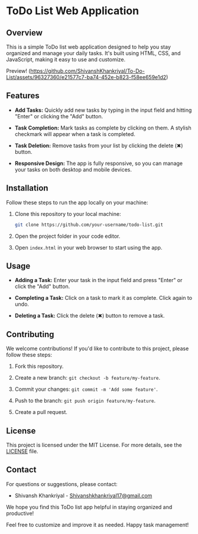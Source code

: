 # ToDo List Web Application

## Overview

This is a simple ToDo list web application designed to help you stay organized and manage your daily tasks. It's built using HTML, CSS, and JavaScript, making it easy to use and customize.

Preview! (https://github.com/ShivanshKhankriyal/To-Do-List/assets/96327360/e21577c7-ba74-452e-b823-f58ee659e1d2)

## Features

- **Add Tasks:** Quickly add new tasks by typing in the input field and hitting "Enter" or clicking the "Add" button.

- **Task Completion:** Mark tasks as complete by clicking on them. A stylish checkmark will appear when a task is completed.

- **Task Deletion:** Remove tasks from your list by clicking the delete (✖) button.

- **Responsive Design:** The app is fully responsive, so you can manage your tasks on both desktop and mobile devices.

## Installation

Follow these steps to run the app locally on your machine:

1. Clone this repository to your local machine:

   ```bash
   git clone https://github.com/your-username/todo-list.git
   ```

2. Open the project folder in your code editor.

3. Open `index.html` in your web browser to start using the app.

## Usage

- **Adding a Task:** Enter your task in the input field and press "Enter" or click the "Add" button.

- **Completing a Task:** Click on a task to mark it as complete. Click again to undo.

- **Deleting a Task:** Click the delete (✖) button to remove a task.

## Contributing

We welcome contributions! If you'd like to contribute to this project, please follow these steps:

1. Fork this repository.

2. Create a new branch: `git checkout -b feature/my-feature`.

3. Commit your changes: `git commit -m 'Add some feature'`.

4. Push to the branch: `git push origin feature/my-feature`.

5. Create a pull request.

## License

This project is licensed under the MIT License. For more details, see the [LICENSE](LICENSE) file.

## Contact

For questions or suggestions, please contact:

- Shivansh Khankriyal - [Shivanshkhankriyal17@gmail.com](mailto:Shivanshkhankriyal17@gmail.com)

We hope you find this ToDo list app helpful in staying organized and productive!

Feel free to customize and improve it as needed. Happy task management!
